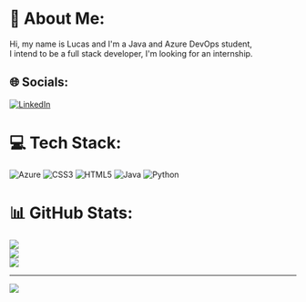 # 💫 About Me:
Hi, my name is Lucas and I'm a Java and Azure DevOps student, <br>I intend to be a full stack developer, I'm looking for an internship.


## 🌐 Socials:
[![LinkedIn](https://img.shields.io/badge/LinkedIn-%230077B5.svg?logo=linkedin&logoColor=white)](https://linkedin.com/in/https://www.linkedin.com/in/lucas-gonçalves-garcia-790577266/) 

# 💻 Tech Stack:
![Azure](https://img.shields.io/badge/azure-%230072C6.svg?style=for-the-badge&logo=azure-devops&logoColor=white) ![CSS3](https://img.shields.io/badge/css3-%231572B6.svg?style=for-the-badge&logo=css3&logoColor=white) ![HTML5](https://img.shields.io/badge/html5-%23E34F26.svg?style=for-the-badge&logo=html5&logoColor=white) ![Java](https://img.shields.io/badge/java-%23ED8B00.svg?style=for-the-badge&logo=java&logoColor=white) ![Python](https://img.shields.io/badge/python-3670A0?style=for-the-badge&logo=python&logoColor=ffdd54)
# 📊 GitHub Stats:
![](https://github-readme-stats.vercel.app/api?username=LucasGDevops&theme=dracula&hide_border=false&include_all_commits=false&count_private=false)<br/>
![](https://github-readme-streak-stats.herokuapp.com/?user=LucasGDevops&theme=dracula&hide_border=false)<br/>
![](https://github-readme-stats.vercel.app/api/top-langs/?username=LucasGDevops&theme=dracula&hide_border=false&include_all_commits=false&count_private=false&layout=compact)

---
[![](https://visitcount.itsvg.in/api?id=LucasGDevops&icon=0&color=0)](https://visitcount.itsvg.in)

<!-- Proudly created with GPRM ( https://gprm.itsvg.in ) -->